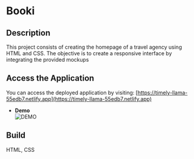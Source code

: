 # Booki

## Description

This project consists of creating the homepage of a travel agency using HTML and CSS. The objective is to create a responsive interface by integrating the provided mockups

## Access the Application

You can access the deployed application by visiting: [https://timely-llama-55edb7.netlify.app](https://timely-llama-55edb7.netlify.app)

- **Demo**  
  ![DEMO](./docs/demo.gif)

## Build
HTML, CSS


